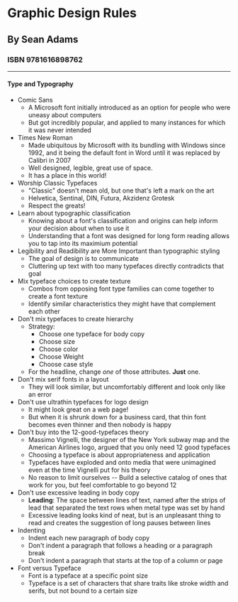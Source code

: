 # Graphic Design Rules
## By Sean Adams
### ISBN 9781616898762
---
#### Type and Typography
- Comic Sans
	- A Microsoft font initially introduced as an option for people who were uneasy about computers
	- But got incredibly popular, and applied to many instances for which it was never intended
- Times New Roman
	- Made ubiquitous by Microsoft with its bundling with Windows since 1992, and it being the default font in Word until it was replaced by Calibri in 2007
	- Well designed, legible, great use of space. 
	- It has a place in this world!
- Worship Classic Typefaces
	- "Classic" doesn't mean old, but one that's left a mark on the art
	- Helvetica, Sentinal, DIN, Futura, Akzidenz Grotesk
	- Respect the greats!
- Learn about typographic classification
	- Knowing about a font's classification and origins can help inform your decision about when to use it
	- Understanding that a font was designed for long form reading allows you to tap into its maximium potential
- Legibility and Readibility are More Important than typographic styling
	- The goal of design is to communicate
	- Cluttering up text with too many typefaces directly contradicts that goal
- Mix typeface choices to create texture
	- Combos from opposing font type families can come together to create a font texture
	- Identify similar characteristics they might have that complement each other
- Don't mix typefaces to create hierarchy
	- Strategy:
		- Choose one typeface for body copy
		- Choose size
		- Choose color
		- Choose Weight
		- Choose case style
	- For the headline, change *one* of those attributes. **Just** one.
- Don't mix serif fonts in a layout
	- They will look similar, but uncomfortably different and look only like an error
- Don't use ultrathin typefaces for logo design
	- It might look great on a web page!
	- But when it is shrunk down for a business card, that thin font becomes even thinner and then nobody is happy
- Don't buy into the 12-good-typefaces theory
	- Massimo Vignelli, the designer of the New York subway map and the American Airlines logo, argued that you only need 12 good typefaces
	- Choosing a typeface is about appropriateness and application
	- Typefaces have exploded and onto media that were unimagined even at the time Vignelli put for his theory
	- No reason to limit ourselves -- Build a selective catalog of ones that work for you, but feel comfortable to go beyond 12
- Don't use excessive leading in body copy
	- **Leading**: The space between lines of text, named after the strips of lead that separated the text rows when metal type was set by hand
	- Excessive leading looks kind of neat, but is an unpleasant thing to read and creates the suggestion of long pauses between lines
- Indenting
	- Indent each new paragraph of body copy
	- Don't indent a paragraph that follows a heading or a paragraph break
	- Don't indent a paragraph that starts at the top of a column or page
- Font versus Typeface
	- Font is a typeface at a specific point size
	- Typeface is a set of characters that share traits like stroke width and serifs, but not bound to a certain size